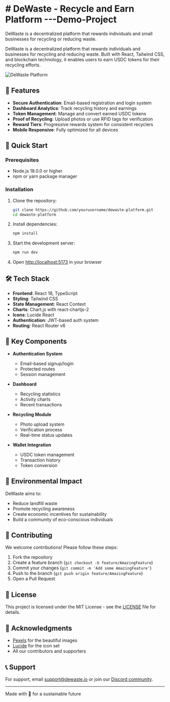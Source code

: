 # # DeWaste - Recycle and Earn Platform ---Demo-Project
DeWaste is a decentralized platform that rewards individuals and small businesses for recycling or reducing waste.


DeWaste is a decentralized platform that rewards individuals and businesses for recycling and reducing waste. Built with React, Tailwind CSS, and blockchain technology, it enables users to earn USDC tokens for their recycling efforts.

![DeWaste Platform](https://images.pexels.com/photos/802221/pexels-photo-802221.jpeg?auto=compress&cs=tinysrgb&w=1260&h=750&dpr=2)

## 🌟 Features

- **Secure Authentication**: Email-based registration and login system
- **Dashboard Analytics**: Track recycling history and earnings
- **Token Management**: Manage and convert earned USDC tokens
- **Proof of Recycling**: Upload photos or use RFID tags for verification
- **Reward Tiers**: Progressive rewards system for consistent recyclers
- **Mobile Responsive**: Fully optimized for all devices

## 🚀 Quick Start

### Prerequisites

- Node.js 18.0.0 or higher
- npm or yarn package manager

### Installation

1. Clone the repository:
   ```bash
   git clone https://github.com/yourusername/dewaste-platform.git
   cd dewaste-platform
   ```

2. Install dependencies:
   ```bash
   npm install
   ```

3. Start the development server:
   ```bash
   npm run dev
   ```

4. Open [http://localhost:5173](http://localhost:5173) in your browser

## 🛠 Tech Stack

- **Frontend**: React 18, TypeScript
- **Styling**: Tailwind CSS
- **State Management**: React Context
- **Charts**: Chart.js with react-chartjs-2
- **Icons**: Lucide React
- **Authentication**: JWT-based auth system
- **Routing**: React Router v6

## 📱 Key Components

- **Authentication System**
  - Email-based signup/login
  - Protected routes
  - Session management

- **Dashboard**
  - Recycling statistics
  - Activity charts
  - Recent transactions

- **Recycling Module**
  - Photo upload system
  - Verification process
  - Real-time status updates

- **Wallet Integration**
  - USDC token management
  - Transaction history
  - Token conversion

## 🌿 Environmental Impact

DeWaste aims to:
- Reduce landfill waste
- Promote recycling awareness
- Create economic incentives for sustainability
- Build a community of eco-conscious individuals

## 🤝 Contributing

We welcome contributions! Please follow these steps:

1. Fork the repository
2. Create a feature branch (`git checkout -b feature/AmazingFeature`)
3. Commit your changes (`git commit -m 'Add some AmazingFeature'`)
4. Push to the branch (`git push origin feature/AmazingFeature`)
5. Open a Pull Request

## 📄 License

This project is licensed under the MIT License - see the [LICENSE](LICENSE) file for details.

## 🙏 Acknowledgments

- [Pexels](https://www.pexels.com) for the beautiful images
- [Lucide](https://lucide.dev) for the icon set
- All our contributors and supporters

## 📞 Support

For support, email support@dewaste.io or join our [Discord community](https://discord.gg/dewaste).

---

Made with 💚 for a sustainable future

